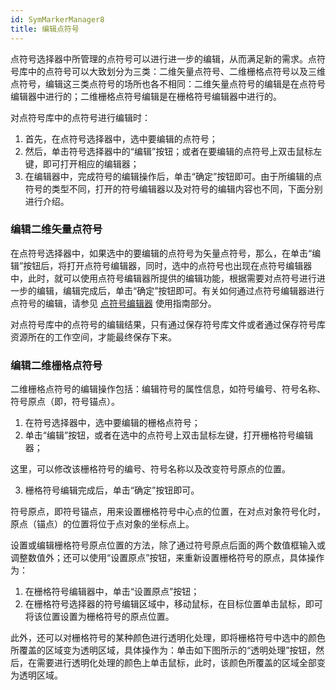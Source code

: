 ```yaml
---
id: SymMarkerManager8
title: 编辑点符号
---
```

点符号选择器中所管理的点符号可以进行进一步的编辑，从而满足新的需求。点符号库中的点符号可以大致划分为三类：二维矢量点符号、二维栅格点符号以及三维点符号，编辑这三类点符号的场所也各不相同：二维矢量点符号的编辑是在点符号编辑器中进行的；二维栅格点符号编辑是在栅格符号编辑器中进行的。

对点符号库中的点符号进行编辑时：

1. 首先，在点符号选择器中，选中要编辑的点符号；
2. 然后，单击符号选择器中的“编辑”按钮；或者在要编辑的点符号上双击鼠标左键，即可打开相应的编辑器；
3. 在编辑器中，完成符号的编辑操作后，单击“确定”按钮即可。由于所编辑的点符号的类型不同，打开的符号编辑器以及对符号的编辑内容也不同，下面分别进行介绍。

### 编辑二维矢量点符号

在点符号选择器中，如果选中的要编辑的点符号为矢量点符号，那么，在单击“编辑”按钮后，将打开点符号编辑器，同时，选中的点符号也出现在点符号编辑器中，此时，就可以使用点符号编辑器所提供的编辑功能，根据需要对点符号进行进一步的编辑，编辑完成后，单击“确定”按钮即可。有关如何通过点符号编辑器进行点符号的编辑，请参见
[点符号编辑器](SymMarkerEditor) 使用指南部分。

对点符号库中的点符号的编辑结果，只有通过保存符号库文件或者通过保存符号库资源所在的工作空间，才能最终保存下来。

### 编辑二维栅格点符号

二维栅格点符号的编辑操作包括：编辑符号的属性信息，如符号编号、符号名称、符号原点（即，符号锚点）。

1. 在符号选择器中，选中要编辑的栅格点符号；
2. 单击“编辑”按钮，或者在选中的点符号上双击鼠标左键，打开栅格符号编辑器； 

这里，可以修改该栅格符号的编号、符号名称以及改变符号原点的位置。

3. 栅格符号编辑完成后，单击“确定”按钮即可。

符号原点，即符号锚点，用来设置栅格符号中心点的位置，在对点对象符号化时，原点（锚点）的位置将位于点对象的坐标点上。

设置或编辑栅格符号原点位置的方法，除了通过符号原点后面的两个数值框输入或调整数值外；还可以使用“设置原点”按钮，来重新设置栅格符号的原点，具体操作为：

1. 在栅格符号编辑器中，单击“设置原点”按钮；
2. 在栅格符号选择器的符号编辑区域中，移动鼠标，在目标位置单击鼠标，即可将该位置设置为栅格符号的原点位置。 

此外，还可以对栅格符号的某种颜色进行透明化处理，即将栅格符号中选中的颜色所覆盖的区域变为透明区域，具体操作为：单击如下图所示的“透明处理”按钮，然后，在需要进行透明化处理的颜色上单击鼠标，此时，该颜色所覆盖的区域全部变为透明区域。

